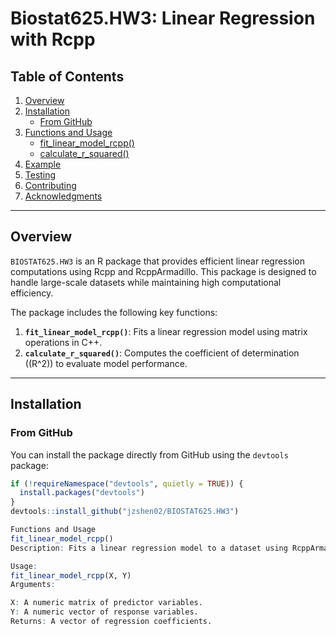# Biostat625.HW3: Linear Regression with Rcpp

## Table of Contents

1. [Overview](#overview)
2. [Installation](#installation)
   - [From GitHub](#from-github)
3. [Functions and Usage](#functions-and-usage)
   - [fit_linear_model_rcpp()](#fit_linear_model_rcpp)
   - [calculate_r_squared()](#calculate_r_squared)
4. [Example](#example)
5. [Testing](#testing)
6. [Contributing](#contributing)
7. [Acknowledgments](#acknowledgments)

---

## Overview

`BIOSTAT625.HW3` is an R package that provides efficient linear regression computations using Rcpp and RcppArmadillo. This package is designed to handle large-scale datasets while maintaining high computational efficiency.

The package includes the following key functions:

1. **`fit_linear_model_rcpp()`**: Fits a linear regression model using matrix operations in C++.  
2. **`calculate_r_squared()`**: Computes the coefficient of determination (\(R^2\)) to evaluate model performance.

---

## Installation

### From GitHub

You can install the package directly from GitHub using the `devtools` package:

```r
if (!requireNamespace("devtools", quietly = TRUE)) {
  install.packages("devtools")
}
devtools::install_github("jzshen02/BIOSTAT625.HW3")

Functions and Usage
fit_linear_model_rcpp()
Description: Fits a linear regression model to a dataset using RcppArmadillo.

Usage:
fit_linear_model_rcpp(X, Y)
Arguments:

X: A numeric matrix of predictor variables.
Y: A numeric vector of response variables.
Returns: A vector of regression coefficients.

